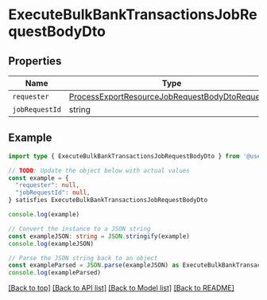 
# ExecuteBulkBankTransactionsJobRequestBodyDto


## Properties

Name | Type
------------ | -------------
`requester` | [ProcessExportResourceJobRequestBodyDtoRequester](ProcessExportResourceJobRequestBodyDtoRequester.md)
`jobRequestId` | string

## Example

```typescript
import type { ExecuteBulkBankTransactionsJobRequestBodyDto } from '@usesofia/pegasus-core-api-sdk'

// TODO: Update the object below with actual values
const example = {
  "requester": null,
  "jobRequestId": null,
} satisfies ExecuteBulkBankTransactionsJobRequestBodyDto

console.log(example)

// Convert the instance to a JSON string
const exampleJSON: string = JSON.stringify(example)
console.log(exampleJSON)

// Parse the JSON string back to an object
const exampleParsed = JSON.parse(exampleJSON) as ExecuteBulkBankTransactionsJobRequestBodyDto
console.log(exampleParsed)
```

[[Back to top]](#) [[Back to API list]](../README.md#api-endpoints) [[Back to Model list]](../README.md#models) [[Back to README]](../README.md)



